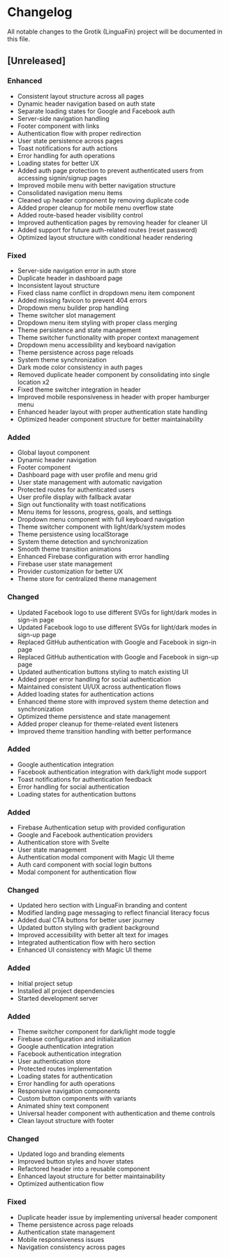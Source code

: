 # Changelog

All notable changes to the Grotik (LinguaFin) project will be documented in this file.

## [Unreleased]

### Enhanced
- Consistent layout structure across all pages
- Dynamic header navigation based on auth state
- Separate loading states for Google and Facebook auth
- Server-side navigation handling
- Footer component with links
- Authentication flow with proper redirection
- User state persistence across pages
- Toast notifications for auth actions
- Error handling for auth operations
- Loading states for better UX
- Added auth page protection to prevent authenticated users from accessing signin/signup pages
- Improved mobile menu with better navigation structure
- Consolidated navigation menu items
- Cleaned up header component by removing duplicate code
- Added proper cleanup for mobile menu overflow state
- Added route-based header visibility control
- Improved authentication pages by removing header for cleaner UI
- Added support for future auth-related routes (reset password)
- Optimized layout structure with conditional header rendering

### Fixed
- Server-side navigation error in auth store
- Duplicate header in dashboard page
- Inconsistent layout structure
- Fixed class name conflict in dropdown menu item component
- Added missing favicon to prevent 404 errors
- Dropdown menu builder prop handling
- Theme switcher slot management
- Dropdown menu item styling with proper class merging
- Theme persistence and state management
- Theme switcher functionality with proper context management
- Dropdown menu accessibility and keyboard navigation
- Theme persistence across page reloads
- System theme synchronization
- Dark mode color consistency in auth pages
- Removed duplicate header component by consolidating into single location x2
- Fixed theme switcher integration in header
- Improved mobile responsiveness in header with proper hamburger menu
- Enhanced header layout with proper authentication state handling
- Optimized header component structure for better maintainability

### Added
- Global layout component
- Dynamic header navigation
- Footer component
- Dashboard page with user profile and menu grid
- User state management with automatic navigation
- Protected routes for authenticated users
- User profile display with fallback avatar
- Sign out functionality with toast notifications
- Menu items for lessons, progress, goals, and settings
- Dropdown menu component with full keyboard navigation
- Theme switcher component with light/dark/system modes
- Theme persistence using localStorage
- System theme detection and synchronization
- Smooth theme transition animations
- Enhanced Firebase configuration with error handling
- Firebase user state management
- Provider customization for better UX
- Theme store for centralized theme management

### Changed
- Updated Facebook logo to use different SVGs for light/dark modes in sign-in page
- Updated Facebook logo to use different SVGs for light/dark modes in sign-up page
- Replaced GitHub authentication with Google and Facebook in sign-in page
- Replaced GitHub authentication with Google and Facebook in sign-up page
- Updated authentication buttons styling to match existing UI
- Added proper error handling for social authentication
- Maintained consistent UI/UX across authentication flows
- Added loading states for authentication actions
- Enhanced theme store with improved system theme detection and synchronization
- Optimized theme persistence and state management
- Added proper cleanup for theme-related event listeners
- Improved theme transition handling with better performance

### Added
- Google authentication integration
- Facebook authentication integration with dark/light mode support
- Toast notifications for authentication feedback
- Error handling for social authentication
- Loading states for authentication buttons

### Added
- Firebase Authentication setup with provided configuration
- Google and Facebook authentication providers
- Authentication store with Svelte
- User state management
- Authentication modal component with Magic UI theme
- Auth card component with social login buttons
- Modal component for authentication flow

### Changed
- Updated hero section with LinguaFin branding and content
- Modified landing page messaging to reflect financial literacy focus
- Added dual CTA buttons for better user journey
- Updated button styling with gradient background
- Improved accessibility with better alt text for images
- Integrated authentication flow with hero section
- Enhanced UI consistency with Magic UI theme

### Added
- Initial project setup
- Installed all project dependencies
- Started development server

### Added
- Theme switcher component for dark/light mode toggle
- Firebase configuration and initialization
- Google authentication integration
- Facebook authentication integration
- User authentication store
- Protected routes implementation
- Loading states for authentication
- Error handling for auth operations
- Responsive navigation components
- Custom button components with variants
- Animated shiny text component
- Universal header component with authentication and theme controls
- Clean layout structure with footer

### Changed
- Updated logo and branding elements
- Improved button styles and hover states
- Refactored header into a reusable component
- Enhanced layout structure for better maintainability
- Optimized authentication flow

### Fixed
- Duplicate header issue by implementing universal header component
- Theme persistence across page reloads
- Authentication state management
- Mobile responsiveness issues
- Navigation consistency across pages 